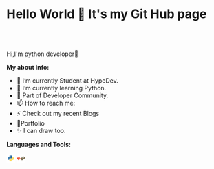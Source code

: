 
# Hello World 👋 It's my Git Hub page

<br/>

<br />

Hi,I'm python developer🙌

**My about info:**

- 🔭 I’m currently Student at HypeDev.
- 🌱 I’m currently learning Python.
- 👯 Part of Developer Community.
- 📫 How to reach me:
- ⚡ Check out my recent Blogs
- 📝Portfolio
- ✨ I can draw too.

**Languages and Tools:**

<code><img height="20" src="https://raw.githubusercontent.com/github/explore/80688e429a7d4ef2fca1e82350fe8e3517d3494d/topics/python/python.png"></code>
<code><img height="20" src="https://raw.githubusercontent.com/github/explore/80688e429a7d4ef2fca1e82350fe8e3517d3494d/topics/git/git.png"></code>
